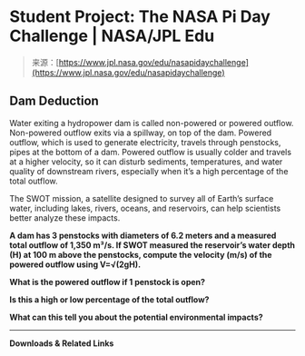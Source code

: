 <!--yml
category: 未分类
date: 2024-05-27 14:56:49
-->

# Student Project: The NASA Pi Day Challenge | NASA/JPL Edu

> 来源：[https://www.jpl.nasa.gov/edu/nasapidaychallenge](https://www.jpl.nasa.gov/edu/nasapidaychallenge)

## Dam Deduction

Water exiting a hydropower dam is called non-powered or powered outflow. Non-powered outflow exits via a spillway, on top of the dam. Powered outflow, which is used to generate electricity, travels through penstocks, pipes at the bottom of a dam. Powered outflow is usually colder and travels at a higher velocity, so it can disturb sediments, temperatures, and water quality of downstream rivers, especially when it’s a high percentage of the total outflow.

The SWOT mission, a satellite designed to survey all of Earth’s surface water, including lakes, rivers, oceans, and reservoirs, can help scientists better analyze these impacts.

**A dam has 3 penstocks with diameters of 6.2 meters and a measured total outflow of 1,350 m³/s. If SWOT measured the reservoir’s water depth (H) at 100 m above the penstocks, compute the velocity (m/s) of the powered outflow using V=√(2gH).**

**What is the powered outflow if 1 penstock is open?**

**Is this a high or low percentage of the total outflow?**

**What can this tell you about the potential environmental impacts?**

* * *

**Downloads & Related Links**